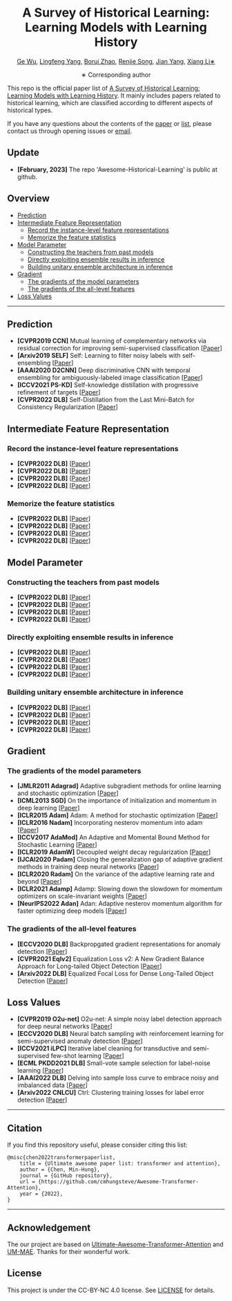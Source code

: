<div align="center">
<h1>A Survey of Historical Learning: Learning Models with Learning History</h1>

[Ge Wu](https://github.com/Martinser), [Lingfeng Yang](https://scholar.google.com/citations?user=RLhH0jwAAAAJ&hl=zh-CN), [Borui Zhao](https://scholar.google.com.hk/citations?user=DzRfzYwAAAAJ&hl=zh-CN&oi=sra), [Renjie Song](https://scholar.google.com.hk/citations?user=-EgH8oIAAAAJ&hl=zh-CN&oi=sra), [Jian Yang](https://scholar.google.com/citations?user=6CIDtZQAAAAJ&hl=zh-CN), [Xiang Li∗](https://scholar.google.com/citations?user=oamjJdYAAAAJ&hl=zh-CN)

∗ Corresponding author
</div>

This repo is the official paper list of [A Survey of Historical Learning: Learning Models with Learning History]().
It mainly includes papers related to historical learning, which are classified according to different aspects of historical types.

If you have any questions about the contents of the [paper]() or [list](), please contact us through opening issues or [email](gewu.nku@gmail.com).

## Update
* **[February, 2023]** The repo 'Awesome-Historical-Learning' is public at github.

## Overview

* [Prediction](#prediction)
* [Intermediate Feature Representation](#intermediate-feature-representation)
    * [Record the instance-level feature representations](#record-the-instance-level-feature-representations)
    * [Memorize the feature statistics](#memorize-the-feature-statistics)
* [Model Parameter](#model-parameter)
    * [Constructing the teachers from past models](#constructing-the-teachers-from-past-models)
    * [Directly exploiting ensemble results in inference](#directly-exploiting-ensemble-results-in-inference)
    * [Building unitary ensemble architecture in inference](#building-unitary-ensemble-architecture-in-inference)
* [Gradient](#gradient)
    * [The gradients of the model parameters](#the-gradients-of-the-model-parameters)
    * [The gradients of the all-level features](#the-gradients-of-the-all-level-features)
* [Loss Values](#loss-values)

---
## Prediction
* **[CVPR2019 CCN]** Mutual learning of complementary networks via residual correction for improving semi-supervised classification [[Paper](https://arxiv.org/abs/2012.12556)] 
* **[Arxiv2019 SELF]** Self: Learning to filter noisy labels with self-ensembling [[Paper](https://arxiv.org/abs/2201.08683)]
* **[AAAI2020 D2CNN]** Deep discriminative CNN with temporal ensembling for ambiguously-labeled image classification [[Paper](https://arxiv.org/abs/2204.07356)]
* **[ICCV2021 PS-KD]** Self-knowledge distillation with progressive refinement of targets [[Paper](https://arxiv.org/abs/2204.07356)]
* **[CVPR2022 DLB]** Self-Distillation from the Last Mini-Batch for Consistency Regularization [[Paper](https://arxiv.org/abs/2204.07356)]


## Intermediate Feature Representation
### Record the instance-level feature representations
* **[CVPR2022 DLB]**  [[Paper]()]
* **[CVPR2022 DLB]**  [[Paper]()]
* **[CVPR2022 DLB]**  [[Paper]()]
* **[CVPR2022 DLB]**  [[Paper]()]
### Memorize the feature statistics
* **[CVPR2022 DLB]**  [[Paper]()]
* **[CVPR2022 DLB]**  [[Paper]()]
* **[CVPR2022 DLB]**  [[Paper]()]
* **[CVPR2022 DLB]**  [[Paper]()]


## Model Parameter
### Constructing the teachers from past models
* **[CVPR2022 DLB]**  [[Paper]()]
* **[CVPR2022 DLB]**  [[Paper]()]
* **[CVPR2022 DLB]**  [[Paper]()]
* **[CVPR2022 DLB]**  [[Paper]()]
### Directly exploiting ensemble results in inference
* **[CVPR2022 DLB]**  [[Paper]()]
* **[CVPR2022 DLB]**  [[Paper]()]
* **[CVPR2022 DLB]**  [[Paper]()]
* **[CVPR2022 DLB]**  [[Paper]()]
### Building unitary ensemble architecture in inference
* **[CVPR2022 DLB]**  [[Paper]()]
* **[CVPR2022 DLB]**  [[Paper]()]
* **[CVPR2022 DLB]**  [[Paper]()]
* **[CVPR2022 DLB]**  [[Paper]()]


## Gradient
### The gradients of the model parameters
  * **[JMLR2011 Adagrad]** Adaptive subgradient methods for online learning and stochastic optimization [[Paper]()]
  * **[ICML2013 SGD]** On the importance of initialization and momentum in deep learning [[Paper]()]
  * **[ICLR2015 Adam]** Adam: A method for stochastic optimization [[Paper]()]
  * **[ICLR2016 Nadam]** Incorporating nesterov momentum into adam [[Paper]()]
  * **[ICCV2017  AdaMod]** An Adaptive and Momental Bound Method for Stochastic Learning [[Paper]()]
  * **[ICLR2019 AdamW]** Decoupled weight decay regularization [[Paper]()]
  * **[IJCAI2020 Padam]** Closing the generalization gap of adaptive gradient methods in training deep neural networks [[Paper]()]
  * **[ICLR2020 Radam]** On the variance of the adaptive learning rate and beyond [[Paper]()]
  * **[ICLR2021 Adamp]** Adamp: Slowing down the slowdown for momentum optimizers on scale-invariant weights [[Paper]()]
  * **[NeurIPS2022 Adan]** Adan: Adaptive nesterov momentum algorithm for faster optimizing deep models [[Paper]()]
### The gradients of the all-level features
  * **[ECCV2020 DLB]** Backpropgated gradient representations for anomaly detection [[Paper]()]
  * **[CVPR2021 Eqlv2]** Equalization Loss v2: A New Gradient Balance Approach for Long-tailed Object Detection [[Paper]()]
  * **[Arxiv2022 DLB]** Equalized Focal Loss for Dense Long-Tailed Object Detection [[Paper]()]


## Loss Values
* **[CVPR2019 O2u-net]** O2u-net: A simple noisy label detection approach for deep neural networks [[Paper]()]
* **[ECCV2020 DLB]** Neural batch sampling with reinforcement learning for semi-supervised anomaly detection [[Paper]()]
* **[ICCV2021 iLPC]** Iterative label cleaning for transductive and semi-supervised few-shot learning [[Paper]()]
* **[ECML PKDD2021 DLB]** Small-vote sample selection for label-noise learning [[Paper]()]
* **[AAAI2022 DLB]** Delving into sample loss curve to embrace noisy and imbalanced data [[Paper]()]
* **[Arxiv2022 CNLCU]** Ctrl: Clustering training losses for label error detection [[Paper]()]


---
## Citation
If you find this repository useful, please consider citing this list:
```
@misc{chen2022transformerpaperlist,
    title = {Ultimate awesome paper list: transformer and attention},
    author = {Chen, Min-Hung},
    journal = {GitHub repository},
    url = {https://github.com/cmhungsteve/Awesome-Transformer-Attention},
    year = {2022},
}
```

---
## Acknowledgement
The our project are based on [Ultimate-Awesome-Transformer-Attention](https://github.com/cmhungsteve/Awesome-Transformer-Attention) and [UM-MAE](https://github.com/implus/UM-MAE). Thanks for their wonderful work.


## License
This project is under the CC-BY-NC 4.0 license. See [LICENSE](LICENSE) for details.

